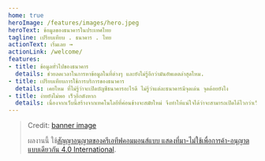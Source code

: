 ```yaml
---
home: true
heroImage: /features/images/hero.jpeg
heroText: ข้อมูลของธนาคารในประเทศไทย
tagline: เปรียบเทียบ . ธนาคาร . ไทย
actionText: เริ่มเลย →
actionLink: /welcome/
features:
- title: ข้อมูลทั่วไปของธนาคาร
  details: ช่วยลดเวลาในการหาข้อมูลในที่ต่างๆ และยังไม่รู้อีกว่ามันอัพเดตล่าสุดไหม.
- title: เปรียบเทียบการใช้การบริการของธนาคาร
  details: เคยไหม ที่ไม่รู้ว่าจะเปิดบัญชีธนาคารอะไรดี ไม่รู้ว่าแต่ละธนาคารมีจุดเด่น จุดด้อยยังไง
- title: ง่ายยังไม่พอ เร็วอีกตังหาก
  details: เนื่องจากเว็บนี้สร้างจากเทคโนโลยีที่ค่อนข้างจะสมัยใหม่ จึงทำให้แน่ใจได้ว่าจะสามารถเปิดได้ไวกว่าเว็บไซต์ของหลายๆ ธนาคาร
---
```


> Credit: [banner image](https://medium.com/@pathummasutmark/%E0%B8%81%E0%B8%B2%E0%B8%A3%E0%B8%81%E0%B9%88%E0%B8%AD%E0%B8%95%E0%B8%B1%E0%B9%88%E0%B8%87%E0%B8%98%E0%B8%99%E0%B8%B2%E0%B8%84%E0%B8%B2%E0%B8%A3%E0%B8%95%E0%B9%88%E0%B8%B2%E0%B8%87%E0%B9%86%E0%B9%86-bb810f4565f1)
>
> <p>ผลงานนี้ ใช้<a rel="license" href="http://creativecommons.org/licenses/by-nc-sa/4.0/">สัญญาอนุญาตของครีเอทีฟคอมมอนส์แบบ แสดงที่มา-ไม่ใช้เพื่อการค้า-อนุญาตแบบเดียวกัน 4.0 International</a>.</p>